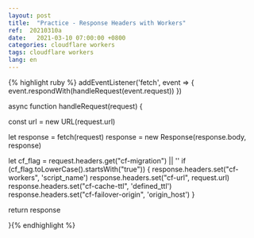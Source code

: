 ```yaml
---
layout: post
title:  "Practice - Response Headers with Workers"
ref:  20210310a
date:   2021-03-10 07:00:00 +0800
categories: cloudflare workers
tags: cloudflare workers
lang: en
---
```


{% highlight ruby %}
addEventListener('fetch', event => {
  event.respondWith(handleRequest(event.request))
})

async function handleRequest(request) {

const url = new URL(request.url)

let response = fetch(request)
response = new Response(response.body, response)

  let cf_flag = request.headers.get("cf-migration") || ''
  if (cf_flag.toLowerCase().startsWith("true")) {
  response.headers.set("cf-workers", 'script_name')
  response.headers.set("cf-url", request.url)
  response.headers.set("cf-cache-ttl", 'defined_ttl')
  response.headers.set("cf-failover-origin", 'origin_host')
}

return response

}{% endhighlight %}